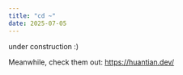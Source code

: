 ```yaml
---
title: "cd ~"
date: 2025-07-05
---
```


under construction :)

Meanwhile, check them out: https://huantian.dev/

<!-- # Hello, I'm Philos

Welcome to my personal page and portfolio. This is where I share my projects, thoughts, and experiences.

## About Me

I'm a developer passionate about creating meaningful digital experiences. This site showcases my work and serves as a digital home for my projects and ideas.

## What You'll Find Here

- **Projects**: A showcase of my latest work and developments
- **Blog**: Thoughts, tutorials, and insights from my journey
- **Portfolio**: A collection of my best work and achievements

## Get In Touch

Feel free to explore and reach out if you'd like to connect or collaborate on something interesting. -->